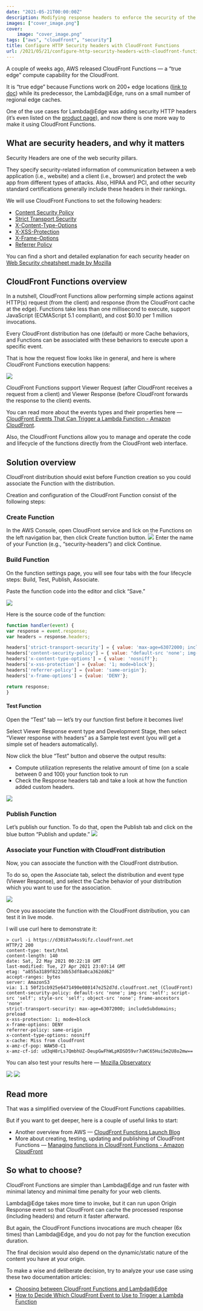 ```yaml
---
date: "2021-05-21T00:00:00Z"
description: Modifying response headers to enforce the security of the web application
images: ["cover_image.png"]
cover:
    image: "cover_image.png"
tags: ["aws", "cloudfront", "security"]
title: Configure HTTP Security headers with CloudFront Functions
url: /2021/05/21/configure-http-security-headers-with-cloudfront-functions.html
---
```


A couple of weeks ago, AWS released CloudFront Functions — a “true edge” compute capability for the CloudFront.

It is “true edge” because Functions work on 200+ edge locations ([link to doc](https://aws.amazon.com/cloudfront/features/?whats-new-cloudfront.sort-by=item.additionalFields.postDateTime&whats-new-cloudfront.sort-order=desc#Edge_Computing)) while its predecessor, the Lambda@Edge, runs on a small number of regional edge caches.

One of the use cases for Lambda@Edge was adding security HTTP headers (it’s even listed on the [product page](https://aws.amazon.com/lambda/edge/)), and now there is one more way to make it using CloudFront Functions. 

## What are security headers, and why it matters
Security Headers are one of the web security pillars.

They specify security-related information of communication between a web application (i.e., website) and a client (i.e., browser) and protect the web app from different types of attacks. Also, HIPAA and PCI, and other security standard certifications generally include these headers in their rankings. 

We will use CloudFront Functions to set the following headers:
-  [Content Security Policy](https://infosec.mozilla.org/guidelines/web_security#content-security-policy)
-  [Strict Transport Security](https://infosec.mozilla.org/guidelines/web_security#http-strict-transport-security)
-  [X-Content-Type-Options](https://infosec.mozilla.org/guidelines/web_security#x-content-type-options)
-  [X-XSS-Protection](https://infosec.mozilla.org/guidelines/web_security#x-xss-protection)
-  [X-Frame-Options](https://infosec.mozilla.org/guidelines/web_security#x-frame-options)
-  [Referrer Policy](https://infosec.mozilla.org/guidelines/web_security#referrer-policy)
   
You can find a short and detailed explanation for each security header on [Web Security cheatsheet made by Mozilla](https://infosec.mozilla.org/guidelines/web_security)

## CloudFront Functions overview
In a nutshell, CloudFront Functions allow performing simple actions against HTTP(s) request (from the client) and response (from the CloudFront cache at the edge). Functions take less than one millisecond to execute, support JavaScript (ECMAScript 5.1 compliant), and cost $0.10 per 1 million invocations.

Every CloudFront distribution has one (default) or more Cache behaviors, and Functions can be associated with these behaviors to execute upon a specific event.

That is how the request flow looks like in general, and here is where CloudFront Functions execution happens: 

![](request_flow.png)

CloudFront Functions support Viewer Request (after CloudFront receives a request from a client) and Viewer Response (before CloudFront forwards the response to the client) events.

You can read more about the events types and their properties here — [CloudFront Events That Can Trigger a Lambda Function - Amazon CloudFront](https://docs.aws.amazon.com/AmazonCloudFront/latest/DeveloperGuide/lambda-cloudfront-trigger-events.html).  

Also, the CloudFront Functions allow you to manage and operate the code and lifecycle of the functions directly from the CloudFront web interface.

## Solution overview

CloudFront distribution should exist before Function creation so you could associate the Function with the distribution.

Creation and configuration of the CloudFront Function consist of the following steps:

### Create Function
In the AWS Console, open CloudFront service and lick on the Functions on the left navigation bar, then click Create function button.
   ![](create_function.png)
Enter the name of your Function (e.g., “security-headers”) and click Continue.

### Build Function
On the function settings page, you will see four tabs with the four lifecycle steps: Build, Test, Publish, Associate.

Paste the function code into the editor and click “Save.”

![](function_editor.png)

Here is the source code of the function:
```javascript
function handler(event) {
var response = event.response;
var headers = response.headers;

headers['strict-transport-security'] = { value: 'max-age=63072000; includeSubdomains; preload'}; 
headers['content-security-policy'] = { value: "default-src 'none'; img-src 'self'; script-src 'self'; style-src 'self'; object-src 'none'; frame-ancestors 'none'"}; 
headers['x-content-type-options'] = { value: 'nosniff'}; 
headers['x-xss-protection'] = {value: '1; mode=block'};
headers['referrer-policy'] = {value: 'same-origin'};
headers['x-frame-options'] = {value: 'DENY'};

return response;
}
```
#### Test Function
Open the “Test” tab — let’s try our function first before it becomes live!

Select Viewer Response event type and Development Stage, then select “Viewer response with headers” as a Sample test event (you will get a simple set of headers automatically).

Now click the blue “Test” button and observe the output results:
- Compute utilization represents the relative amount of time (on a scale between 0 and 100) your function took to run
- Check the Response headers tab and take a look at how the function added custom headers.

![](function_test.png)

### Publish Function
Let’s publish our function. To do that, open the Publish tab and click on the blue button “Publish and update.”
![](function_publish.png)

### Associate your Function with CloudFront distribution
Now, you can associate the function with the CloudFront distribution.

To do so, open the Associate tab, select the distribution and event type (Viewer Response), and select the Cache behavior of your distribution which you want to use for the association.

![](function_associate.png)

Once you associate the function with the CloudFront distribution, you can test it in live mode.

I will use curl here to demonstrate it:

```shell
> curl -i https://d30i87a4ss9ifz.cloudfront.net
HTTP/2 200
content-type: text/html
content-length: 140
date: Sat, 22 May 2021 00:22:18 GMT
last-modified: Tue, 27 Apr 2021 23:07:14 GMT
etag: "a855a3189f8223db53df8a0ca362dd62"
accept-ranges: bytes
server: AmazonS3
via: 1.1 50f21cb925e6471490e080147e252d7d.cloudfront.net (CloudFront)
content-security-policy: default-src 'none'; img-src 'self'; script-src 'self'; style-src 'self'; object-src 'none'; frame-ancestors 'none'
strict-transport-security: max-age=63072000; includeSubdomains; preload
x-xss-protection: 1; mode=block
x-frame-options: DENY
referrer-policy: same-origin
x-content-type-options: nosniff
x-cache: Miss from cloudfront
x-amz-cf-pop: WAW50-C1
x-amz-cf-id: ud3qH8rLs7QmbhUZ-DeupGwFhWLpKDSD59vr7uWC65Hui5m2U8o2mw==
```

You can also test your results here — [Mozilla Observatory](https://observatory.mozilla.org/)

![](scan_result-1.png)
![](scan_result-2.png)

## Read more
That was a simplified overview of the CloudFront Functions capabilities.

But if you want to get deeper, here is a couple of useful links to start:
- Another overview from AWS — [CloudFront Functions Launch Blog](https://aws.amazon.com/blogs/aws/introducing-cloudfront-functions-run-your-code-at-the-edge-with-low-latency-at-any-scale)
- More about creating, testing, updating and publishing of CloudFront Functions — [Managing functions in CloudFront Functions - Amazon CloudFront](https://docs.aws.amazon.com/AmazonCloudFront/latest/DeveloperGuide/managing-functions.html)


## So what to choose?
CloudFront Functions are simpler than Lambda@Edge and run faster with minimal latency and minimal time penalty for your web clients.

Lambda@Edge takes more time to invoke, but it can run upon Origin Response event so that CloudFront can cache the processed response (including headers) and return it faster afterward.

But again, the CloudFront Functions invocations are much cheaper (6x times) than Lambda@Edge, and you do not pay for the function execution duration.

The final decision would also depend on the dynamic/static nature of the content you have at your origin.

To make a wise and deliberate decision, try to analyze your use case using these two documentation articles:
- [Choosing between CloudFront Functions and Lambda@Edge](https://docs.aws.amazon.com/AmazonCloudFront/latest/DeveloperGuide/edge-functions.html)
- [How to Decide Which CloudFront Event to Use to Trigger a Lambda Function](https://docs.aws.amazon.com/AmazonCloudFront/latest/DeveloperGuide/lambda-how-to-choose-event.html)




